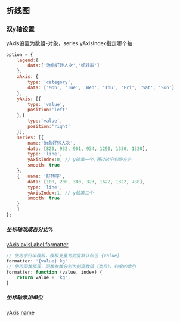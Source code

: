 ## 折线图

### 双y轴设置

yAxis设置为数组-对象，series.yAxisIndex指定哪个轴

```js
option = {
    legend:{
        data:['治愈好转人次','好转率']
    },
    xAxis: {
        type: 'category',
        data: ['Mon', 'Tue', 'Wed', 'Thu', 'Fri', 'Sat', 'Sun']
    },
    yAxis: [{
        type: 'value',
        position:'left'
    },{
        type:'value',
        position:'right'
    }],
    series: [{
        name:'治愈好转人次',
        data: [820, 932, 901, 934, 1290, 1330, 1320],
        type: 'line',
        yAxisIndex:0, // y轴第一个,通过这个判断左右
        smooth: true
    },
    {   name: '好转率',
        data: [100, 200, 300, 323, 1622, 1322, 788],
        type: 'line',
        yAxisIndex:1, // y轴第二个
        smooth: true
    }
    ]
};
```



##### 坐标轴改成百分比%

[yAxis.axisLabel.formatter](https://echarts.apache.org/zh/option.html#yAxis.axisLabel.formatter)

```js
// 使用字符串模板，模板变量为刻度默认标签 {value}
formatter: '{value} kg'
// 使用函数模板，函数参数分别为刻度数值（类目），刻度的索引
formatter: function (value, index) {
    return value + 'kg';
}
```



##### 坐标轴添加单位

[yAxis.name](https://echarts.apache.org/zh/option.html#yAxis.name)
